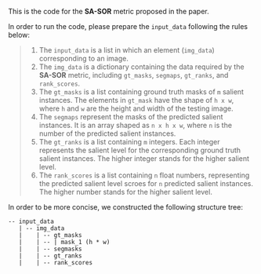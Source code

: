 This is the code for the **SA-SOR** metric proposed in the paper. 

In order to run the code, please prepare the `input_data` following the rules below:

>1. The `input_data` is a list in which an element (`img_data`) corresponding to an image.  
>2. The `img_data` is a dictionary containing the data required by the **SA-SOR** metric, including `gt_masks`, `segmaps`, `gt_ranks`, and `rank_scores`.
>3. The `gt_masks` is a list containing ground truth masks of `m` salient instances. The elements in `gt_mask` have the shape of `h x w`, where `h` and `w` are the height and width of the testing image.
>4. The `segmaps` represent the masks of the predicted salient instances. It is an array shaped as `n x h x w`, where `n` is the number of the predicted salient instances.
>5. The `gt_ranks` is a list containing `m` integers. Each integer represents the salient level for the corresponding ground truth salient instances. The higher integer stands for the higher salient level.
>6. The `rank_scores` is a list containing `n` float numbers, representing the predicted salient level scroes for `n` predicted salient instances. The higher number stands for the higher salient level.

In order to be more concise, we constructed the following structure tree:

```
-- input_data
   | -- img_data
   |    | -- gt_masks
   |    | -- | mask_1 (h * w)
   |    | -- segmasks
   |    | -- gt_ranks
   |    | -- rank_scores
```
